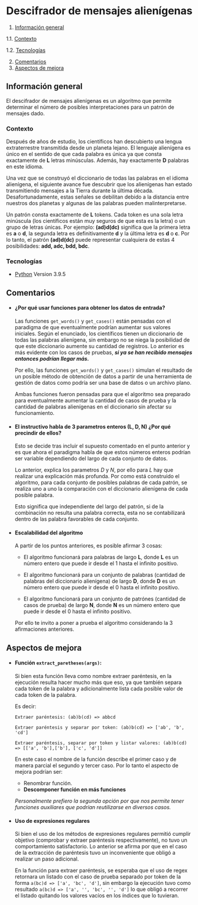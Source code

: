 # Descifrador de mensajes alienígenas

1. [Información general](#información-general)

  1.1. [Contexto](#contexto)

  1.2. [Tecnologías](#tecnologías)

2. [Comentarios](#comentarios)
2. [Aspectos de mejora](#aspectos-de-mejora)

## Información general

El descifrador de mensajes alienígenas es un algoritmo que permite determinar el número de posibles interpretaciones para un patrón de mensajes dado.

### Contexto
Después de años de estudio, los científicos han descubierto una lengua extraterrestre transmitida desde un planeta lejano. El lenguaje alienígena es único en el sentido de que cada palabra es única ya que consta exactamente de **L** letras minúsculas. Además, hay exactamente **D** palabras en este idioma.

Una vez que se construyó el diccionario de todas las palabras en el idioma alienígena, el siguiente avance fue descubrir que los alienígenas han estado transmitiendo mensajes a la Tierra durante la última década. Desafortunadamente, estas señales se debilitan debido a la distancia entre nuestros dos planetas y algunas de las palabras pueden malinterpretarse.

Un patrón consta exactamente de **L** tokens. Cada token es una sola letra minúscula (los científicos están muy seguros de que esta es la letra) o un grupo de letras únicas. Por ejemplo: **(ad)d(dc)** significa que la primera letra es **a** o **d**, la segunda letra es definitivamente **d** y la última letra es **d** o **c**. Por lo tanto, el patrón **(ad)d(dc)** puede representar cualquiera de estas 4 posibilidades: **add, adc, bdd, bdc**.
### Tecnologías

* [Python](https://www.python.org/) Version 3.9.5

## Comentarios
* #### ¿Por qué usar funciones para obtener los datos de entrada?
  Las funciones `get_words()` y `get_cases()` están pensadas con el paradigma de que eventualmente podrían aumentar sus valores iniciales. Según el enunciado, los científicos tienen un diccionario de todas las palabras alienígena, sin embargo no se niega la posibilidad de que este diccionario aumente su cantidad de registros. Lo anterior es más evidente con los casos de pruebas, ***si ya se han recibido mensajes entonces podrían llegar más.***

  Por ello, las funciones `get_words()` y `get_cases()` simulan el resultado de un posible método de obtención de datos a partir de una herramienta de gestión de datos como podría ser una base de datos o un archivo plano.

  Ambas funciones fueron pensadas para que el algoritmo sea preparado para eventualmente aumentar la cantidad de casos de prueba y la cantidad de palabras alienígenas en el diccionario sin afectar su funcionamiento.

* #### El instructivo habla de 3 parametros enteros (L, D, N) ¿Por qué precindir de ellos?
  Esto se decide tras incluir el supuesto comentado en el punto anterior y es que ahora el paradigma habla de que estos números enteros podrían ser variable dependiendo del largo de cada conjunto de datos.

  Lo anterior, explica los parametros *D* y *N*, por ello para *L* hay que realizar una explicación más profunda. Por como está construido el algoritmo, para cada conjunto de posibles palabras de cada patrón, se realiza uno a uno la comparación con el diccionario alienígena de cada posible palabra.

  Esto significa que independiente del largo del patrón, si de la combinación no resulta una palabra correcta, esta no se contabilizará dentro de las palabra favorables de cada conjunto.

* #### Escalabilidad del algoritmo
  A partir de los puntos anteriores, es posible afirmar 3 cosas:
  * El algoritmo funcionará para palabras de largo **L**, donde **L** es un número entero  que puede ir desde el 1 hasta el infinito positivo.

  * El algoritmo funcionará para un conjunto de palabras (cantidad de palabras del diccionario alienígena) de largo **D**, donde **D** es un número entero  que puede ir desde el 0 hasta el infinito positivo.

  * El algoritmo funcionará para un conjunto de patrónes (cantidad de casos de prueba) de largo **N**, donde **N** es un número entero  que puede ir desde el 0 hasta el infinito positivo.

  Por ello te invito a poner a prueba el algoritmo considerando la 3 afirmaciones anteriores.


## Aspectos de mejora

* #### Función `extract_paretheses(args)`:
  Si bien esta función lleva como nombre extraer paréntesis, en la ejecución resulta hacer mucho más que eso, ya que también separa cada token de la palabra y adicionalmente lista cada posible valor de cada token de la palabra.

  Es decir:
  ```
  Extraer paréntesis: (ab)b(cd) => abbcd

  Extraer paréntesis y separar por token: (ab)b(cd) => ['ab', 'b', 'cd']

  Extraer paréntesis, separar por token y listar valores: (ab)b(cd) => [['a', 'b'],['b'], ['c', 'd']]
  ```

  En este caso el nombre de la función describe el primer caso y de manera parcial el segundo y tercer caso. Por lo tanto el aspecto de mejora podrían ser:

  * Renombrar función.
  * **Descomponer función en más funciones**

  *Personalmente prefiero la segunda opción por que nos permite tener funciones auxiliares que podrían reutilizarse en diversos casos.*

* #### Uso de expresiones regulares
  Si bien el uso de los métodos de expresiones regulares permitió cumplir objetivo (comprobar y extraer paréntesis respectivamente), no tuvo un comportamiento satisfactorio. Lo anterior se afirma por que en el caso de la extracción de paréntesis tuvo un inconveniente que obligó a realizar un paso adicional.

  En la función para extraer paréntesis, se esperaba que el uso de regex retornara un listado con el caso de prueba separado por token de la forma `a(bc)d => ['a', 'bc', 'd']`, sin embargo la ejecución tuvo como resultado `a(bc)d => ['a', '', 'bc', '', 'd']` lo que obligó a recorrer el listado quitando los valores vacíos en los índices que lo tuvieran.
